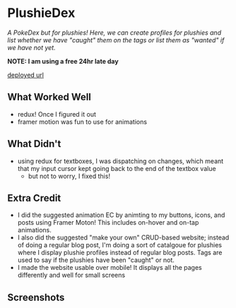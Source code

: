 # PlushieDex

*A PokeDex but for plushies! Here, we can create profiles for plushies and list whether we have "caught" them on the tags or list them as "wanted" if we have not yet.*

**NOTE: I am using a free 24hr late day**

[deployed url](https://plushiedex.onrender.com)

## What Worked Well

* redux! Once I figured it out
* framer motion was fun to use for animations 

## What Didn't

* using redux for textboxes, I was dispatching on changes, which meant that my input cursor kept going back to the end of the textbox value
  * but not to worry, I fixed this!

## Extra Credit

* I did the suggested animation EC by animting to my buttons, icons, and posts using Framer Moton! This includes on-hover and on-tap animations.
* I also did the suggested "make your own" CRUD-based website; instead of doing a regular blog post, I'm doing a sort of catalgoue for plushies where I display plushie profiles instead of regular blog posts. Tags are used to say if the plushies have been "caught" or not.
* I made the website usable over mobile! It displays all the pages differently and well for small screens

## Screenshots
